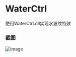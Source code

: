 # WaterCtrl
使用WaterCtrl.dll实现水波纹特效

### 截图
![image](https://raw.github.com/CuteLeon/WaterCtrl/master/生成/截图.png)
